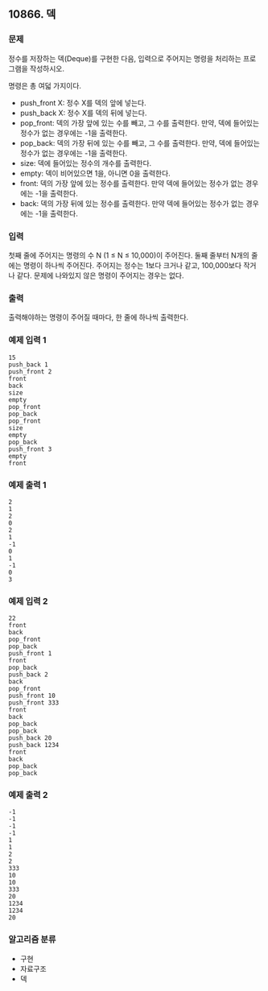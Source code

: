 ## 10866. 덱

### 문제
정수를 저장하는 덱(Deque)를 구현한 다음, 입력으로 주어지는 명령을 처리하는 프로그램을 작성하시오.

명령은 총 여덟 가지이다.

- push_front X: 정수 X를 덱의 앞에 넣는다.
- push_back X: 정수 X를 덱의 뒤에 넣는다.
- pop_front: 덱의 가장 앞에 있는 수를 빼고, 그 수를 출력한다. 만약, 덱에 들어있는 정수가 없는 경우에는 -1을 출력한다.
- pop_back: 덱의 가장 뒤에 있는 수를 빼고, 그 수를 출력한다. 만약, 덱에 들어있는 정수가 없는 경우에는 -1을 출력한다.
- size: 덱에 들어있는 정수의 개수를 출력한다.
- empty: 덱이 비어있으면 1을, 아니면 0을 출력한다.
- front: 덱의 가장 앞에 있는 정수를 출력한다. 만약 덱에 들어있는 정수가 없는 경우에는 -1을 출력한다.
- back: 덱의 가장 뒤에 있는 정수를 출력한다. 만약 덱에 들어있는 정수가 없는 경우에는 -1을 출력한다.

### 입력
첫째 줄에 주어지는 명령의 수 N (1 ≤ N ≤ 10,000)이 주어진다. 둘째 줄부터 N개의 줄에는 명령이 하나씩 주어진다. 주어지는 정수는 1보다 크거나 같고, 100,000보다 작거나 같다. 문제에 나와있지 않은 명령이 주어지는 경우는 없다.

### 출력
출력해야하는 명령이 주어질 때마다, 한 줄에 하나씩 출력한다.

### 예제 입력 1
```
15
push_back 1
push_front 2
front
back
size
empty
pop_front
pop_back
pop_front
size
empty
pop_back
push_front 3
empty
front
```

### 예제 출력 1
``` 
2
1
2
0
2
1
-1
0
1
-1
0
3
```

### 예제 입력 2
```
22
front
back
pop_front
pop_back
push_front 1
front
pop_back
push_back 2
back
pop_front
push_front 10
push_front 333
front
back
pop_back
pop_back
push_back 20
push_back 1234
front
back
pop_back
pop_back
```

### 예제 출력 2
```
-1
-1
-1
-1
1
1
2
2
333
10
10
333
20
1234
1234
20
```

### 알고리즘 분류
- 구현
- 자료구조
- 덱
  
#
